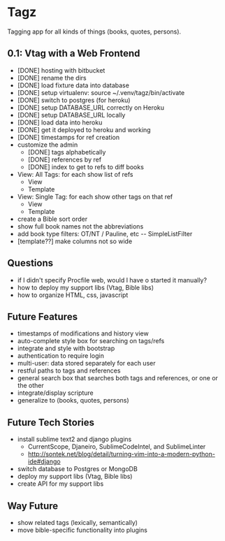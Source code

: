 Tagz
====
Tagging app for all kinds of things (books, quotes, persons).

0.1: Vtag with a Web Frontend
-----------------------------
* [DONE] hosting with bitbucket
* [DONE] rename the dirs
* [DONE] load fixture data into database
* [DONE] setup virtualenv: source ~/.venv/tagz/bin/activate
* [DONE] switch to postgres (for heroku)
* [DONE] setup DATABASE_URL correctly on Heroku 
* [DONE] setup DATABASE_URL locally
* [DONE] load data into heroku
* [DONE] get it deployed to heroku and working
* [DONE] timestamps for ref creation
* customize the admin
  * [DONE] tags alphabetically
  * [DONE] references by ref
  * [DONE] index to get to refs to diff books
* View: All Tags: for each show list of refs
  * View
  * Template
* View: Single Tag: for each show other tags on that ref
  * View
  * Template
* create a Bible sort order
* show full book names not the abbreviations
* add book type filters: OT/NT / Pauline, etc -- SimpleListFilter
* [template??] make columns not so wide

Questions
---------
* if I didn't specify Procfile web, would I have o started it manually?
* how to deploy my support libs (Vtag, Bible libs)
* how to organize HTML, css, javascript

Future Features
---------------
* timestamps of modifications and history view
* auto-complete style box for searching on tags/refs
* integrate and style with bootstrap
* authentication to require login
* multi-user: data stored separately for each user
* restful paths to tags and references
* general search box that searches both tags and references, or one or the other
* integrate/display scripture
* generalize to (books, quotes, persons)

Future Tech Stories
-------------------
* install sublime text2 and django plugins
  * CurrentScope, Djaneiro, SublimeCodeIntel, and SublimeLinter 
  * http://sontek.net/blog/detail/turning-vim-into-a-modern-python-ide#django
* switch database to Postgres or MongoDB
* deploy my support libs (Vtag, Bible libs)
* create API for my support libs

Way Future
----------
* show related tags (lexically, semantically)
* move bible-specific functionality into plugins



